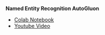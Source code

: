 **Named Entity Recognition AutoGluon**
- [Colab Notebook](https://colab.research.google.com/drive/1d9ZmRInFkfaCN03OlcPh2K9zaAeSpUEf?usp=sharing)
- [Youtube Video](https://youtu.be/j_rWZV1zZ-I)
